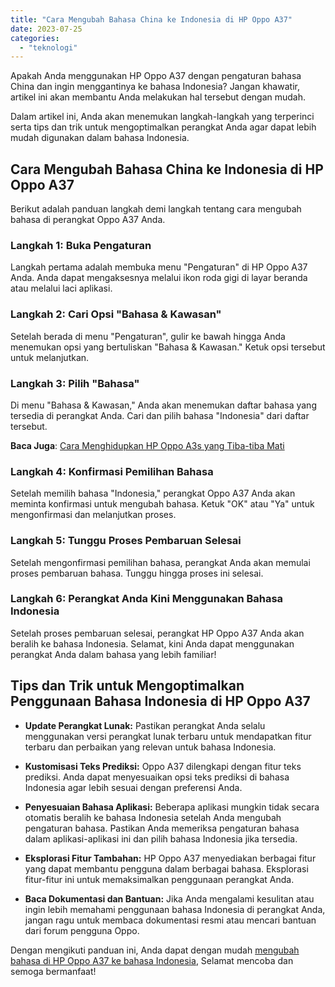```yaml
---
title: "Cara Mengubah Bahasa China ke Indonesia di HP Oppo A37"
date: 2023-07-25
categories: 
  - "teknologi"
---
```


Apakah Anda menggunakan HP Oppo A37 dengan pengaturan bahasa China dan ingin menggantinya ke bahasa Indonesia? Jangan khawatir, artikel ini akan membantu Anda melakukan hal tersebut dengan mudah.

Dalam artikel ini, Anda akan menemukan langkah-langkah yang terperinci serta tips dan trik untuk mengoptimalkan perangkat Anda agar dapat lebih mudah digunakan dalam bahasa Indonesia.

## **Cara Mengubah Bahasa China ke Indonesia di HP Oppo A37**

Berikut adalah panduan langkah demi langkah tentang cara mengubah bahasa di perangkat Oppo A37 Anda.

### Langkah 1: Buka Pengaturan

Langkah pertama adalah membuka menu "Pengaturan" di HP Oppo A37 Anda. Anda dapat mengaksesnya melalui ikon roda gigi di layar beranda atau melalui laci aplikasi.

### Langkah 2: Cari Opsi "Bahasa & Kawasan"

Setelah berada di menu "Pengaturan", gulir ke bawah hingga Anda menemukan opsi yang bertuliskan "Bahasa & Kawasan." Ketuk opsi tersebut untuk melanjutkan.

### Langkah 3: Pilih "Bahasa"

Di menu "Bahasa & Kawasan," Anda akan menemukan daftar bahasa yang tersedia di perangkat Anda. Cari dan pilih bahasa "Indonesia" dari daftar tersebut.

**Baca Juga**: [Cara Menghidupkan HP Oppo A3s yang Tiba-tiba Mati](https://ajiekusumadhany.com/cara-menghidupkan-hp-oppo-a3s-yang-tiba-tiba-mati/)

### Langkah 4: Konfirmasi Pemilihan Bahasa

Setelah memilih bahasa "Indonesia," perangkat Oppo A37 Anda akan meminta konfirmasi untuk mengubah bahasa. Ketuk "OK" atau "Ya" untuk mengonfirmasi dan melanjutkan proses.

### Langkah 5: Tunggu Proses Pembaruan Selesai

Setelah mengonfirmasi pemilihan bahasa, perangkat Anda akan memulai proses pembaruan bahasa. Tunggu hingga proses ini selesai.

### Langkah 6: Perangkat Anda Kini Menggunakan Bahasa Indonesia

Setelah proses pembaruan selesai, perangkat HP Oppo A37 Anda akan beralih ke bahasa Indonesia. Selamat, kini Anda dapat menggunakan perangkat Anda dalam bahasa yang lebih familiar!

## **Tips dan Trik untuk Mengoptimalkan Penggunaan Bahasa Indonesia di HP Oppo A37**

- **Update Perangkat Lunak:** Pastikan perangkat Anda selalu menggunakan versi perangkat lunak terbaru untuk mendapatkan fitur terbaru dan perbaikan yang relevan untuk bahasa Indonesia.
    
- **Kustomisasi Teks Prediksi:** Oppo A37 dilengkapi dengan fitur teks prediksi. Anda dapat menyesuaikan opsi teks prediksi di bahasa Indonesia agar lebih sesuai dengan preferensi Anda.
    
- **Penyesuaian Bahasa Aplikasi:** Beberapa aplikasi mungkin tidak secara otomatis beralih ke bahasa Indonesia setelah Anda mengubah pengaturan bahasa. Pastikan Anda memeriksa pengaturan bahasa dalam aplikasi-aplikasi ini dan pilih bahasa Indonesia jika tersedia.
    
- **Eksplorasi Fitur Tambahan:** HP Oppo A37 menyediakan berbagai fitur yang dapat membantu pengguna dalam berbagai bahasa. Eksplorasi fitur-fitur ini untuk memaksimalkan penggunaan perangkat Anda.
    
- **Baca Dokumentasi dan Bantuan:** Jika Anda mengalami kesulitan atau ingin lebih memahami penggunaan bahasa Indonesia di perangkat Anda, jangan ragu untuk membaca dokumentasi resmi atau mencari bantuan dari forum pengguna Oppo.
    

Dengan mengikuti panduan ini, Anda dapat dengan mudah [mengubah bahasa di HP Oppo A37 ke bahasa Indonesia](https://ajiekusumadhany.com/cara-mengubah-bahasa-china-ke-indonesia-di-hp-oppo-a37), Selamat mencoba dan semoga bermanfaat!
